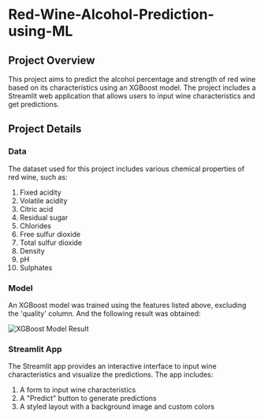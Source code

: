 # Red-Wine-Alcohol-Prediction-using-ML
## Project Overview
This project aims to predict the alcohol percentage and strength of red wine based on its characteristics using an XGBoost model. The project includes a Streamlit web application that allows users to input wine characteristics and get predictions.
## Project Details
### Data 
The dataset used for this project includes various chemical properties of red wine, such as:

1. Fixed acidity
2. Volatile acidity
3. Citric acid
4. Residual sugar
5. Chlorides
6. Free sulfur dioxide
7. Total sulfur dioxide
8. Density
9. pH
10. Sulphates
### Model
An XGBoost model was trained using the features listed above, excluding the 'quality' column.
And the following result was obtained:

![XGBoost Model Result](https://github.com/user-attachments/assets/4b9b0cb8-5511-4145-825f-def8651c7a4c)
### Streamlit App
The Streamlit app provides an interactive interface to input wine characteristics and visualize the predictions. The app includes:

1. A form to input wine characteristics
2. A "Predict" button to generate predictions
3. A styled layout with a background image and custom colors

